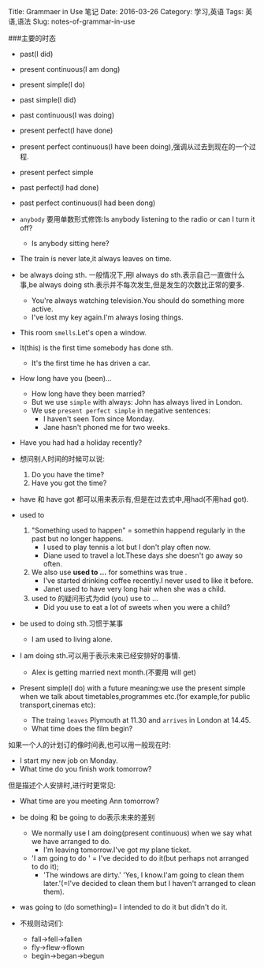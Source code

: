 Title: Grammaer in Use 笔记
Date: 2016-03-26
Category: 学习,英语
Tags: 英语,语法
Slug: notes-of-grammar-in-use

###主要的时态
* past(I did)
* present continuous(I am dong)
* present simple(I do)
* past simple(I did)
* past continuous(I was doing)
* present perfect(I have done)
* present perfect continuous(I have been doing),强调从过去到现在的一个过程.
* present perfect simple 
* past perfect(I had done)
* past perfect continuous(I had been dong)


* `anybody` 要用单数形式修饰:Is anybody listening to the radio or can I turn it off?
    * Is anybody sitting here?
* The train is never late,it always leaves on time.
* be always doing sth.
    一般情况下,用I always do sth.表示自己一直做什么事,be always doing sth.表示并不每次发生,但是发生的次数比正常的要多.
    * You're always watching television.You should do something more active.
    * I've lost my key again.I'm always losing things.
* This room `smells`.Let's open a window.
* It(this) is the first time somebody has done sth.
    * It's the first time he has driven a car.
* How long have you (been)...
    * How long have they been married?
    * But we use `simple` with always: John has always lived in London.
    * We use `present perfect simple` in negative sentences:
        * I haven't seen Tom since Monday.
        * Jane hasn't phoned me for two weeks.
* Have you had had a holiday recently?
* 想问别人时间的时候可以说:
    1. Do you have the time?
    2. Have you got the time?
* have 和 have got 都可以用来表示有,但是在过去式中,用had(不用had got).
* used to
    1. "Something used to happen" = somethin happend regularly in the past but no longer happens.
        * I used to play tennis a lot but I don't play often now.
        * Diane used to travel a lot.These days she doesn't go away so often.
    2. We also use **used to ...** for somethins was true .
        * I've started drinking coffee recently.I never used to like it before.
        * Janet used to have very long hair when she was a child.
    3. used to 的疑问形式为did (you) use to ...
        * Did you use to eat a lot of sweets when you were a child?
* be used to doing sth.习惯于某事
   * I am used to living alone.
* I am doing sth.可以用于表示未来已经安排好的事情.
    * Alex is getting married next month.(不要用 will get)
* Present simple(I do) with a future meaning:we use the present simple when we talk about timetables,programmes etc.(for example,for public transport,cinemas etc):
    * The traing `leaves` Plymouth at 11.30 and `arrives` in London at 14.45.
    * What time does the film begin?

如果一个人的计划订的像时间表,也可以用一般现在时:

* I start my new job on Monday.
* What time do you finish work tomorrow?

但是描述个人安排时,进行时更常见:

* What time are you meeting Ann tomorrow?

* be doing 和 be going to do表示未来的差别
    * We normally use I am doing(present continuous) when we say what we have arranged to do.
        * I'm leaving tomorrow.I've got my plane ticket.
    * 'I am going to do ' = I've decided to do it(but perhaps not arranged to do it);
        * 'The windows are dirty.' 'Yes, I know.I'am going to clean them later.'(=I've decided to clean them but I haven't arranged to clean them).
* was going to (do something)= I intended to do it but didn't do it.
   
    

* 不规则动词们:
    * fall->fell->fallen
    * fly->flew->flown
    * begin->began->begun

